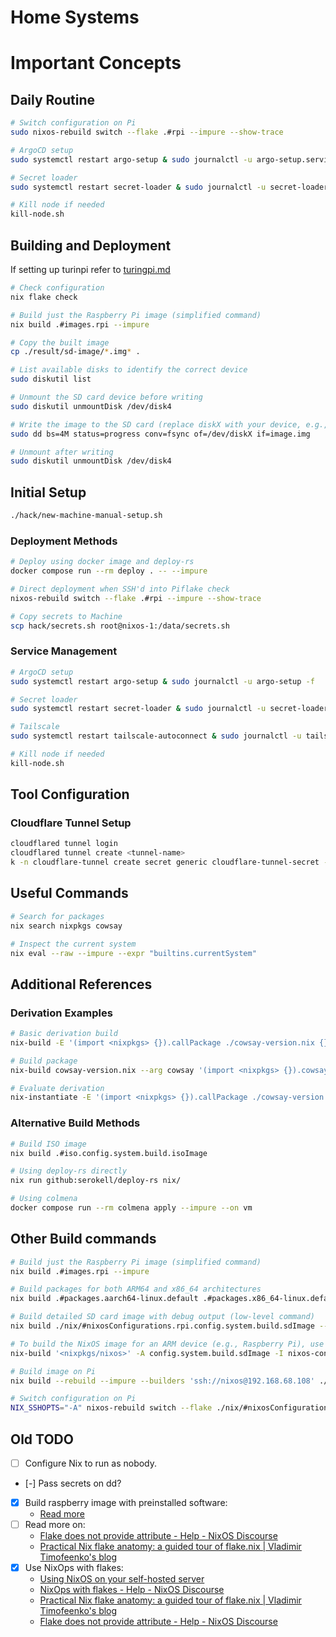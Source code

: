 # Home Systems

# Important Concepts

## Daily Routine
```bash
# Switch configuration on Pi
sudo nixos-rebuild switch --flake .#rpi --impure --show-trace

# ArgoCD setup
sudo systemctl restart argo-setup & sudo journalctl -u argo-setup.service -f

# Secret loader
sudo systemctl restart secret-loader & sudo journalctl -u secret-loader.service -f

# Kill node if needed
kill-node.sh
```

## Building and Deployment

If setting up turinpi refer to [turingpi.md](docs/turingpi.md)

```bash
# Check configuration
nix flake check

# Build just the Raspberry Pi image (simplified command)
nix build .#images.rpi --impure

# Copy the built image
cp ./result/sd-image/*.img* .

# List available disks to identify the correct device
sudo diskutil list

# Unmount the SD card device before writing
sudo diskutil unmountDisk /dev/disk4

# Write the image to the SD card (replace diskX with your device, e.g., disk4)
sudo dd bs=4M status=progress conv=fsync of=/dev/diskX if=image.img

# Unmount after writing
sudo diskutil unmountDisk /dev/disk4
```

## Initial Setup

```bash
./hack/new-machine-manual-setup.sh
```

### Deployment Methods
```bash
# Deploy using docker image and deploy-rs
docker compose run --rm deploy . -- --impure

# Direct deployment when SSH'd into Piflake check
nixos-rebuild switch --flake .#rpi --impure --show-trace 

# Copy secrets to Machine
scp hack/secrets.sh root@nixos-1:/data/secrets.sh
```

### Service Management
```bash
# ArgoCD setup
sudo systemctl restart argo-setup & sudo journalctl -u argo-setup -f

# Secret loader
sudo systemctl restart secret-loader & sudo journalctl -u secret-loader -f

# Tailscale
sudo systemctl restart tailscale-autoconnect & sudo journalctl -u tailscale-autoconnect -f

# Kill node if needed
kill-node.sh
```

## Tool Configuration

### Cloudflare Tunnel Setup
```bash
cloudflared tunnel login
cloudflared tunnel create <tunnel-name>
k -n cloudflare-tunnel create secret generic cloudflare-tunnel-secret --from-file=credentials.json=/home/nixos/.
```

## Useful Commands

```bash
# Search for packages
nix search nixpkgs cowsay

# Inspect the current system
nix eval --raw --impure --expr "builtins.currentSystem"
```

## Additional References

### Derivation Examples

```bash
# Basic derivation build
nix-build -E '(import <nixpkgs> {}).callPackage ./cowsay-version.nix {}'

# Build package
nix-build cowsay-version.nix --arg cowsay '(import <nixpkgs> {}).cowsay' --arg stdenv '(import <nixpkgs> {}).stdenv'

# Evaluate derivation
nix-instantiate -E '(import <nixpkgs> {}).callPackage ./cowsay-version.nix {}'
```

### Alternative Build Methods
```bash
# Build ISO image
nix build .#iso.config.system.build.isoImage

# Using deploy-rs directly
nix run github:serokell/deploy-rs nix/

# Using colmena
docker compose run --rm colmena apply --impure --on vm
```

## Other Build commands
```bash
# Build just the Raspberry Pi image (simplified command)
nix build .#images.rpi --impure

# Build packages for both ARM64 and x86_64 architectures
nix build .#packages.aarch64-linux.default .#packages.x86_64-linux.default --impure

# Build detailed SD card image with debug output (low-level command)
nix build ./nix/#nixosConfigurations.rpi.config.system.build.sdImage --show-trace --print-out-paths --no-link --json --impure

# To build the NixOS image for an ARM device (e.g., Raspberry Pi), use the following command:
nix-build '<nixpkgs/nixos>' -A config.system.build.sdImage -I nixos-config=./sd-image.nix --argstr system aarch64-linux

# Build image on Pi
nix build --rebuild --impure --builders 'ssh://nixos@192.168.68.108' ./nix/#nixosConfigurations.rpi.config.system.build.sdImage

# Switch configuration on Pi
NIX_SSHOPTS="-A" nixos-rebuild switch --flake ./nix/#nixosConfigurations.rpi.config.system.build.sdImage --target-host ssh://nixos@192.168.68.108 --use-remote-sudo
```


## Old TODO

- [ ] Configure Nix to run as nobody.
- [-] Pass secrets on dd?
- [x] Build raspberry image with preinstalled software:
  - [Read more](https://discourse.nixos.org/t/build-raspberry-image-with-preinstalled-software/33055/3)
- [ ] Read more on:
  - [Flake does not provide attribute - Help - NixOS Discourse](https://discourse.nixos.org/t/flake-does-not-provide-attribute/32156/2)
  - [Practical Nix flake anatomy: a guided tour of flake.nix | Vladimir Timofeenko's blog](https://vtimofeenko.com/posts/practical-nix-flake-anatomy-a-guided-tour-of-flake.nix/)
- [x] Use NixOps with flakes:
  - [Using NixOS on your self-hosted server](https://old.reddit.com/r/selfhosted/comments/1cx4cjg/using_nixos_on_your_selfhosted_server/)
  - [NixOps with flakes - Help - NixOS Discourse](https://discourse.nixos.org/t/nixops-with-flakes/13306/6)
  -  [Practical Nix flake anatomy: a guided tour of flake.nix | Vladimir Timofeenko's blog](https://vtimofeenko.com/posts/practical-nix-flake-anatomy-a-guided-tour-of-flake.nix/)
  -  [Flake does not provide attribute - Help - NixOS Discourse](https://discourse.nixos.org/t/flake-does-not-provide-attribute/32156/2)